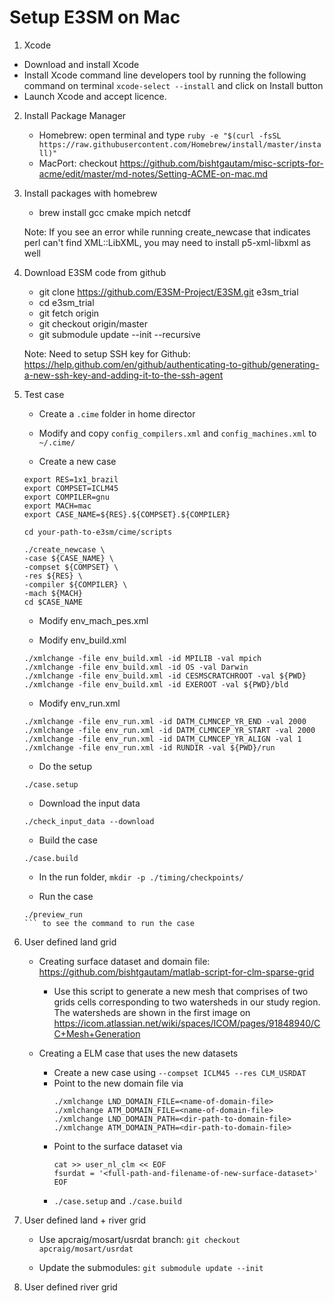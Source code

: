 <!--- **Author: Donghui Xu** (<donghui.xu@pnnl.gov>) -->

# Setup E3SM on Mac

1. Xcode 
 - Download and install Xcode
 - Install Xcode command line developers tool by running the following command on terminal ```xcode-select --install``` and click on Install button
 - Launch Xcode and accept licence.

2. Install Package Manager
	* Homebrew: open terminal and type ```ruby -e "$(curl -fsSL https://raw.githubusercontent.com/Homebrew/install/master/install)"```
	* MacPort: checkout https://github.com/bishtgautam/misc-scripts-for-acme/edit/master/md-notes/Setting-ACME-on-mac.md

3. Install packages with homebrew
	* brew install gcc cmake mpich netcdf

	Note: If you see an error while running create_newcase that indicates perl can't find XML::LibXML, you may need to install p5-xml-libxml as well

4. Download E3SM code from github
	* git clone https://github.com/E3SM-Project/E3SM.git e3sm_trial 
	* cd e3sm_trial
	* git fetch origin
	* git checkout origin/master
	* git submodule update  --init  --recursive

	Note: Need to setup SSH key for Github: https://help.github.com/en/github/authenticating-to-github/generating-a-new-ssh-key-and-adding-it-to-the-ssh-agent

5. Test case
	* Create a ```.cime``` folder in home director

	* Modify and copy ```config_compilers.xml``` and ```config_machines.xml``` to ```~/.cime/```

	* Create a new case
	```
	export RES=1x1_brazil
	export COMPSET=ICLM45
	export COMPILER=gnu
	export MACH=mac
	export CASE_NAME=${RES}.${COMPSET}.${COMPILER}
	```

	```
	cd your-path-to-e3sm/cime/scripts
	```

	```
	./create_newcase \
	-case ${CASE_NAME} \
	-compset ${COMPSET} \
	-res ${RES} \
	-compiler ${COMPILER} \
	-mach ${MACH}
	cd $CASE_NAME
	```
	* Modify env_mach_pes.xml

	* Modify env_build.xml
	```
	./xmlchange -file env_build.xml -id MPILIB -val mpich
	./xmlchange -file env_build.xml -id OS -val Darwin
	./xmlchange -file env_build.xml -id CESMSCRATCHROOT -val ${PWD}
	./xmlchange -file env_build.xml -id EXEROOT -val ${PWD}/bld
	```

	* Modify env_run.xml
	```
	./xmlchange -file env_run.xml -id DATM_CLMNCEP_YR_END -val 2000
	./xmlchange -file env_run.xml -id DATM_CLMNCEP_YR_START -val 2000
	./xmlchange -file env_run.xml -id DATM_CLMNCEP_YR_ALIGN -val 1
	./xmlchange -file env_run.xml -id RUNDIR -val ${PWD}/run
	```

	* Do the setup
	```
	./case.setup
	```

	* Download the input data
	```
	./check_input_data --download
	```

	* Build the case
	```
	./case.build
	```

	* In the run folder, ```mkdir -p ./timing/checkpoints/```

	* Run the case
	```
	./preview_run
    ``` to see the command to run the case

6. User defined land grid
	
	* Creating surface dataset and domain file: https://github.com/bishtgautam/matlab-script-for-clm-sparse-grid
		* Use this script to generate a new mesh that comprises of two grids cells corresponding to two watersheds in our study region. The watersheds are shown in the first image on https://icom.atlassian.net/wiki/spaces/ICOM/pages/91848940/CC+Mesh+Generation

	* Creating a ELM case that uses the new datasets
		* Create a new case using ```--compset ICLM45 --res CLM_USRDAT```
		* Point to the new domain file via
		  ```
		  ./xmlchange LND_DOMAIN_FILE=<name-of-domain-file>
		  ./xmlchange ATM_DOMAIN_FILE=<name-of-domain-file>
		  ./xmlchange LND_DOMAIN_PATH=<dir-path-to-domain-file>
		  ./xmlchange ATM_DOMAIN_PATH=<dir-path-to-domain-file>
		  ```
		* Point to the surface dataset via
		  ```
		  cat >> user_nl_clm << EOF
		  fsurdat = '<full-path-and-filename-of-new-surface-dataset>'
		  EOF
		  ```
		* ```./case.setup``` and ```./case.build```

7. User defined land + river grid
	
	* Use apcraig/mosart/usrdat branch: ```git checkout apcraig/mosart/usrdat```
	
	* Update the submodules: ```git submodule update --init```

8. User defined river grid




